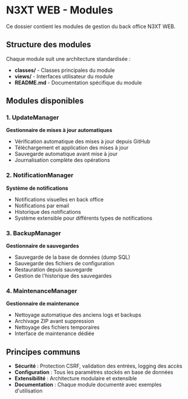 # N3XT WEB - Modules

Ce dossier contient les modules de gestion du back office N3XT WEB.

## Structure des modules

Chaque module suit une architecture standardisée :

- **classes/** - Classes principales du module
- **views/** - Interfaces utilisateur du module  
- **README.md** - Documentation spécifique du module

## Modules disponibles

### 1. UpdateManager
**Gestionnaire de mises à jour automatiques**
- Vérification automatique des mises à jour depuis GitHub
- Téléchargement et application des mises à jour
- Sauvegarde automatique avant mise à jour
- Journalisation complète des opérations

### 2. NotificationManager  
**Système de notifications**
- Notifications visuelles en back office
- Notifications par email
- Historique des notifications
- Système extensible pour différents types de notifications

### 3. BackupManager
**Gestionnaire de sauvegardes**
- Sauvegarde de la base de données (dump SQL)
- Sauvegarde des fichiers de configuration
- Restauration depuis sauvegarde
- Gestion de l'historique des sauvegardes

### 4. MaintenanceManager
**Gestionnaire de maintenance**
- Nettoyage automatique des anciens logs et backups
- Archivage ZIP avant suppression
- Nettoyage des fichiers temporaires
- Interface de maintenance dédiée

## Principes communs

- **Sécurité** : Protection CSRF, validation des entrées, logging des accès
- **Configuration** : Tous les paramètres stockés en base de données
- **Extensibilité** : Architecture modulaire et extensible
- **Documentation** : Chaque module documenté avec exemples d'utilisation